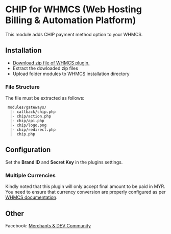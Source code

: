 # CHIP for WHMCS (Web Hosting Billing & Automation Platform)

This module adds CHIP payment method option to your WHMCS.

## Installation

* [Download zip file of WHMCS plugin.](https://github.com/CHIPAsia/chip-for-whmcs/archive/master.zip)
* Extract the dowloaded zip files
* Upload folder modules to WHMCS installation directory

### File Structure

The file must be extracted as follows:

```
 modules/gateways/
  |- callback/chip.php
  |- chip/action.php
  |- chip/api.php
  |- chip/logo.png
  |- chip/redirect.php
  |  chip.php
```

## Configuration

Set the **Brand ID** and **Secret Key** in the plugins settings.

### Multiple Currencies

Kindly noted that this plugin will only accept final amount to be paid in MYR. You need to ensure that currency conversion are properly configured as per [WHMCS documentation](https://docs.whmcs.com/Currencies).

## Other

Facebook: [Merchants & DEV Community](https://www.facebook.com/groups/3210496372558088)